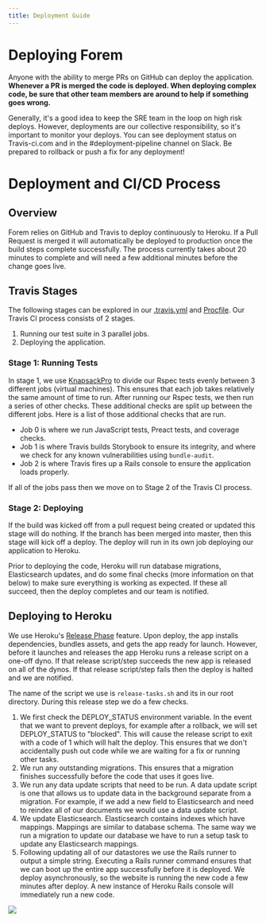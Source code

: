 ```yaml
---
title: Deployment Guide
---
```


# Deploying Forem

Anyone with the ability to merge PRs on GitHub can deploy the application.
**Whenever a PR is merged the code is deployed. When deploying complex code, be
sure that other team members are around to help if something goes wrong.**

Generally, it's a good idea to keep the SRE team in the loop on high risk
deploys. However, deployments are our collective responsibility, so it's
important to monitor your deploys. You can see deployment status on
Travis-ci.com and in the #deployment-pipeline channel on Slack. Be prepared to
rollback or push a fix for any deployment!

# Deployment and CI/CD Process

## Overview

Forem relies on GitHub and Travis to deploy continuously to Heroku. If a Pull
Request is merged it will automatically be deployed to production once the build
steps complete successfully. The process currently takes about 20 minutes to
complete and will need a few additional minutes before the change goes live.

## Travis Stages

The following stages can be explored in our
[.travis.yml](https://github.com/forem/forem/blob/master/.travis.yml) and
[Procfile](https://github.com/forem/forem/blob/master/Procfile). Our Travis CI
process consists of 2 stages.

1. Running our test suite in 3 parallel jobs.
2. Deploying the application.

### Stage 1: Running Tests

In stage 1, we use [KnapsackPro](https://knapsackpro.com/) to divide our Rspec
tests evenly between 3 different jobs (virtual machines). This ensures that each
job takes relatively the same amount of time to run. After running our Rspec
tests, we then run a series of other checks. These additional checks are split
up between the different jobs. Here is a list of those additional checks that
are run.

- Job 0 is where we run JavaScript tests, Preact tests, and coverage checks.
- Job 1 is where Travis builds Storybook to ensure its integrity, and where we
  check for any known vulnerabilities using `bundle-audit`.
- Job 2 is where Travis fires up a Rails console to ensure the application loads
  properly.

If all of the jobs pass then we move on to Stage 2 of the Travis CI process.

### Stage 2: Deploying

If the build was kicked off from a pull request being created or updated this
stage will do nothing. If the branch has been merged into master, then this
stage will kick off a deploy. The deploy will run in its own job deploying our
application to Heroku.

Prior to deploying the code, Heroku will run database migrations, Elasticsearch
updates, and do some final checks (more information on that below) to make sure
everything is working as expected. If these all succeed, then the deploy
completes and our team is notified.

## Deploying to Heroku

We use Heroku's
[Release Phase](https://devcenter.heroku.com/articles/release-phase) feature.
Upon deploy, the app installs dependencies, bundles assets, and gets the app
ready for launch. However, before it launches and releases the app Heroku runs a
release script on a one-off dyno. If that release script/step succeeds the new
app is released on all of the dynos. If that release script/step fails then the
deploy is halted and we are notified.

The name of the script we use is `release-tasks.sh` and its in our root
directory. During this release step we do a few checks.

1. We first check the DEPLOY_STATUS environment variable. In the event that we
   want to prevent deploys, for example after a rollback, we will set
   DEPLOY_STATUS to "blocked". This will cause the release script to exit with a
   code of 1 which will halt the deploy. This ensures that we don't accidentally
   push out code while we are waiting for a fix or running other tasks.
2. We run any outstanding migrations. This ensures that a migration finishes
   successfully before the code that uses it goes live.
3. We run any data update scripts that need to be run. A data update script is
   one that allows us to update data in the background separate from a
   migration. For example, if we add a new field to Elasticsearch and need to
   reindex all of our documents we would use a data update script.
4. We update Elasticsearch. Elasticsearch contains indexes which have mappings.
   Mappings are similar to database schema. The same way we run a migration to
   update our database we have to run a setup task to update any Elasticsearch
   mappings.
5. Following updating all of our datastores we use the Rails runner to output a
   simple string. Executing a Rails runner command ensures that we can boot up
   the entire app successfully before it is deployed. We deploy asynchronously,
   so the website is running the new code a few minutes after deploy. A new
   instance of Heroku Rails console will immediately run a new code.

![](https://devcenter0.assets.heroku.com/article-images/1494371187-release-phase-diagram-3.png)
